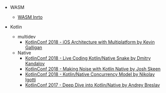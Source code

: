 * WASM 
  * [WASM Inrto](https://m.youtube.com/watch?v=HktWin_LPf4)

* Kotlin
  - multidev
    - [KotlinConf 2018 - iOS Architecture with Multiplatform by Kevin Galligan](https://www.youtube.com/watch?v=Dul17VSiejo)
  - Native  
    - [KotlinConf 2018 - Live Coding Kotlin/Native Snake by Dmitry Kandalov](https://www.youtube.com/watch?v=U-gdJQeOVAk)
    - [KotlinConf 2018 - Making Noise with Kotlin Native by Josh Skeen](https://www.youtube.com/watch?v=vc04QKnryKs)
    - [KotlinConf 2018 - Kotlin/Native Concurrency Model by Nikolay Igotti](https://www.youtube.com/watch?v=nw6YTfEyfO0)
    - [KotlinConf 2017 - Deep Dive into Kotlin/Native by Andrey Breslav](https://www.youtube.com/watch?v=3Lqiupxo4CE)

